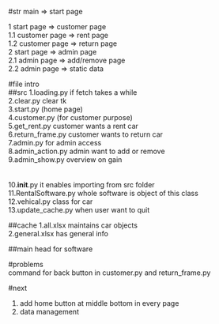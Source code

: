 #str
main => start page

1      start page => customer page<br/>
1.1 customer page => rent page<br/>
1.2 customer page => return page<br/>
2      start page => admin page<br/>
2.1    admin page => add/remove page<br/>
2.2    admin page => static data<br/>

#file intro<br/>
##src
1.loading.py if fetch takes a while<br/>
2.clear.py clear tk<br/>
3.start.py (home page)<br/>
4.customer.py (for customer purpose)<br/>
5.get_rent.py customer wants a rent car<br/>
6.return_frame.py customer wants to return car<br/>
7.admin.py for admin access<br/>
8.admin_action.py admin want to add or remove <br/>
9.admin_show.py overview on gain <br/>
<br/><br/>
10.__init__.py it enables importing from src folder<br/>
11.RentalSoftware.py whole software is object of this class<br/>
12.vehical.py class for car<br/>
13.update_cache.py when user want to quit <br/>

##cache
1.all.xlsx maintains car objects<br/>
2.general.xlsx has general info<br/>

##main
head for software<br/>

#problems<br/>
command for back button in customer.py and return_frame.py

#next<br/>
1. add home button at middle bottom in every page<br/>
2. data management<br/>
